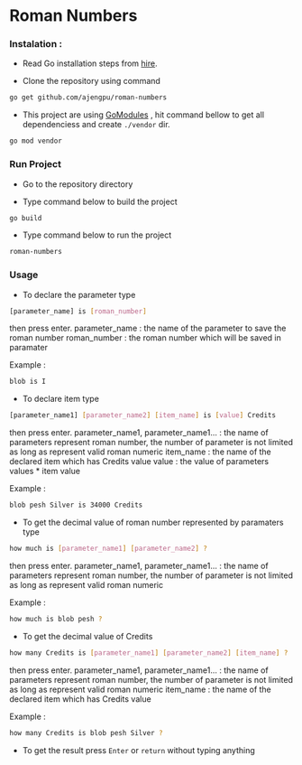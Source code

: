 # Roman Numbers

### Instalation :
* Read Go installation steps from [hire](golang.org/doc/install).

* Clone the repository using command 
```sh
go get github.com/ajengpu/roman-numbers
```

* This project are using [GoModules](https://github.com/golang/go/wiki/Modules) , hit command bellow to get all dependenciess and create `./vendor` dir.
```sh
go mod vendor
```

### Run Project
* Go to the repository directory 

* Type command below to build the project
```sh
go build
```

* Type command below to run the project
```sh
roman-numbers
```

### Usage
* To declare the parameter type 
```sh
[parameter_name] is [roman_number]
```
then press enter.
parameter_name : the name of the parameter to save the roman number
roman_number   : the roman number which will be saved in paramater

Example :
```sh
blob is I
```

* To declare item type
```sh
[parameter_name1] [parameter_name2] [item_name] is [value] Credits
```
then press enter.
parameter_name1, parameter_name1... : the name of parameters represent roman number, the number of parameter is not limited as long as represent valid roman numeric
item_name   : the name of the declared item which has Credits value
value       : the value of parameters values * item value

Example :
```sh
blob pesh Silver is 34000 Credits
```

* To get the decimal value of roman number represented by paramaters type
```sh
how much is [parameter_name1] [parameter_name2] ?
```
then press enter.
parameter_name1, parameter_name1... : the name of parameters represent roman number, the number of parameter is not limited as long as represent valid roman numeric

Example :
```sh
how much is blob pesh ?
```

* To get the decimal value of Credits
```sh
how many Credits is [parameter_name1] [parameter_name2] [item_name] ?
```
then press enter.
parameter_name1, parameter_name1... : the name of parameters represent roman number, the number of parameter is not limited as long as represent valid roman numeric
item_name   : the name of the declared item which has Credits value

Example :
```sh
how many Credits is blob pesh Silver ?
```

* To get the result press `Enter` or `return` without typing anything